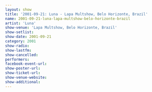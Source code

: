 ```yaml
---
layout: show
title: '2001-09-21: Luna - Lapa Multshow, Belo Horizonte, Brazil'
name: 2001-09-21-luna-lapa-multshow-belo-horizonte-brazil
artist: 'Luna'
show-venue: 'Lapa Multshow, Belo Horizonte, Brazil'
show-setlist: 
show-date: 2001-09-21
category: 2001
show-radio: 
show-lastfm: 
show-cancelled: 
performers: 
facebook-event-url: 
show-poster-url: 
show-ticket-url: 
show-venue-website: 
show-additional: 
---
```


